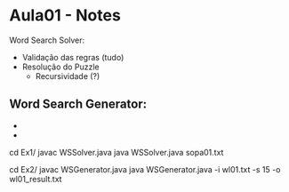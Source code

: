# Aula01 - Notes

Word Search Solver:
- Validação das regras (tudo)
- Resolução do Puzzle
    - Recursividade (?)

Word Search Generator:
-
-
-

cd Ex1/
javac WSSolver.java
java WSSolver.java sopa01.txt

cd Ex2/
javac WSGenerator.java
java WSGenerator.java -i wl01.txt -s 15 -o wl01_result.txt